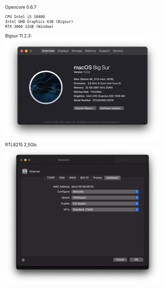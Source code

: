 Opencore 0.6.7

```Main B460M Steel Legend
CPU Intel i5 10400 
Intel UHD Graphics 630 (Bigsur)
RTX 3060 12GB (Window)
```
Bigsur 11.2.3: 
![alt text](https://github.com/thinhly-lifetechvn/macos_efi/blob/master/AsrockB460M_10400_UHD630_Opencore/Screen%20Shot%202021-04-17%20at%2015.00.20.png "")
RTL8215 2,5Gb: 
![alt text](https://github.com/thinhly-lifetechvn/macos_efi/blob/master/AsrockB460M_10400_UHD630_Opencore/Screen%20Shot%202021-04-17%20at%2015.12.35.png "")
